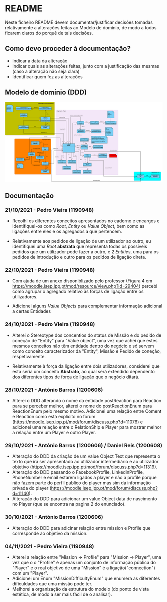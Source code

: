 # README #

Neste ficheiro README devem documentar/justificar decisões tomadas relativamente a alterações feitas ao Modelo de domínio, de modo a todos ficarem claros do porquê de tais decisões.

## Como devo proceder à documentação? ###

* Indicar a data da alteração
* Indicar quais as alterações feitas, junto com a justificação das mesmas (caso a alteração não seja clara)
* Identificar quem fez as alterações

## Modelo de domínio (DDD) ###

![DDD_diagram.svg](DDD_diagram.svg)

## Documentação ###

### 21/10/2021 - Pedro Vieira (1190948)

* Recolhi os diferentes conceitos apresentados no caderno e encargos e identifiquei-os como *Root*, *Entity* ou *Value Object*, bem como as ligações entre eles e os agregados a que pertencem.

* Relativamente aos pedidos de ligação de um utilizador ao outro, eu identifiquei uma *Root* **abstrata** que representa todas os possíveis pedidos que um utilizador pode fazer a outro, e 2 *Entities*, uma para os pedidos de introdução e outro para os pedidos de ligação direta.

### 22/10/2021 - Pedro Vieira (1190948)

* Com ajuda de um anexo disponiblizado pelo professor (Figura 4 em https://moodle.isep.ipp.pt/mod/resource/view.php?id=29404) percebi como agrupar o agregado relativo às forças  de ligação entre os utilizadores.

* Adicionei alguns *Value Objects* para complementar informação adicional a certas Entidades

### 24/10/2021 - Pedro Vieira (1190948)

* Alterei o Stereotype dos concentios do status de Missão e do pedido de coneção de "Entity" para "Value object", uma vez que achei que estes mesmos conceitos não têm entidade dentro do negócio e só servem como conceito caracterizador da "Entity", Missão e Pedido de coneção, respetivamente.

* Relativamente à força da ligação entre dois utilizadores, considerei que esta seria um conceito **Abstrato**, ao qual será extendido dependento dos diferentes tipos de força de ligação que o negócio ditará.  

### 28/10/2021 - António Barros (1200606)

* Alterei o DDD alterando o nome da entidade postReaction para Reaction para se perceber melhor, alterei o nome do postReactionEnum para ReactionEnum pelo mesmo motivo. Adicionei uma relação entre Coment e Reaction como está explicito no fórum (https://moodle.isep.ipp.pt/mod/forum/discuss.php?d=11076) e adicionei uma relação entre o RelationShip  e Player para mostrar melhor a relação entre um Player e outro Player.

### 29/10/2021 - António Barros (1200606) / Daniel Reis (1200608)

* Alteração do DDD da criação de um value Object Text que representa o texto que irá ser apresentado ao utilizador intermediário e ao utilizador objetivo (https://moodle.isep.ipp.pt/mod/forum/discuss.php?d=11319).
* Alteração do DDD passando o FacebookProfile, LinkedinProfile, PhoneNumber e email estarem ligados a player e não a profile porque não fazem parte do perfil publico do player mas sim da informação privada do player (https://moodle.isep.ipp.pt/mod/forum/discuss.php?d=11140).
* Alteração do DDD para adicionar um value Object data de nascimento no Player (que se encontra na pagina 2 do enunciado).

### 30/10/2021 - António Barros (1200606)

* Alteração do DDD para adicinar relação entre mission e Profile que corresponde ao objetivo da mission.

### 04/11/2021 - Pedro Vieira (1190948)

* Alterei a relação entre "Mission -> Profile" para "Mission -> Player", uma vez que o o "Profile" é apenas um conjunto de informação pública do "Player" e o real objetivo de uma "Mission" é a ligação("connection") com um "Player".
* Adicionei um Enum "MissionDifficultyEnum" que enumera as diferentes dificuldades que uma missão pode ter.
* Melhorei a organização da estrutura do modelo (do ponto de vista estética, de modo a ser mais fácil de o analisar).